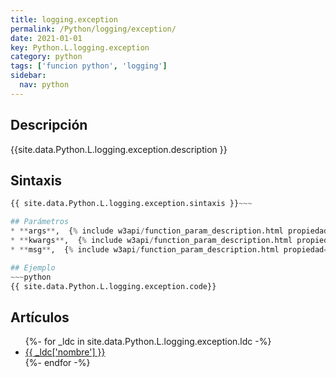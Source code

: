 ```yaml
---
title: logging.exception
permalink: /Python/logging/exception/
date: 2021-01-01
key: Python.L.logging.exception
category: python
tags: ['funcion python', 'logging']
sidebar: 
  nav: python
---
```


## Descripción
{{site.data.Python.L.logging.exception.description }}

## Sintaxis
~~~python
{{ site.data.Python.L.logging.exception.sintaxis }}~~~

## Parámetros
* **args**,  {% include w3api/function_param_description.html propiedad=site.data.Python.L.logging.exception valor="args" %}
* **kwargs**,  {% include w3api/function_param_description.html propiedad=site.data.Python.L.logging.exception valor="kwargs" %}
* **msg**,  {% include w3api/function_param_description.html propiedad=site.data.Python.L.logging.exception valor="msg" %}

## Ejemplo
~~~python
{{ site.data.Python.L.logging.exception.code}}
~~~

## Artículos
<ul>
{%- for _ldc in site.data.Python.L.logging.exception.ldc -%}
   <li>
       <a href="{{_ldc['url'] }}">{{ _ldc['nombre'] }}</a>
   </li>
{%- endfor -%}
</ul>
